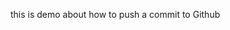 this is demo about how to push a commit to Github
<!-- Tao repository mới xong copy đường link về 
    git remote add origin <Đường link>; 
    git remote -v xem dang trỏ đến repo nào
    khi mới tạo file và chưa push lần nào thì dùng git push -u origin master

-->